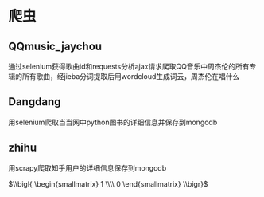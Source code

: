 # 爬虫
## QQmusic_jaychou
通过selenium获得歌曲id和requests分析ajax请求爬取QQ音乐中周杰伦的所有专辑的所有歌曲，经jieba分词提取后用wordcloud生成词云，周杰伦在唱什么
## Dangdang
用selenium爬取当当网中python图书的详细信息并保存到mongodb
## zhihu
用scrapy爬取知乎用户的详细信息保存到mongodb

$\\bigl{ \begin{smallmatrix} 1 \\\\ 0 \end{smallmatrix} \\bigr}$
